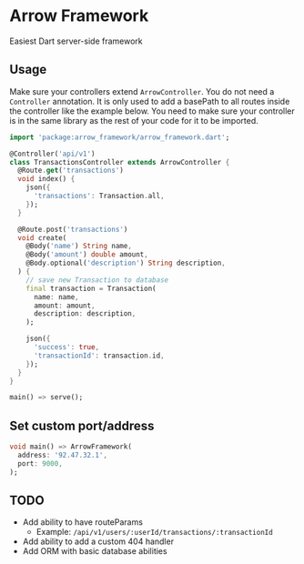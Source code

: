 # Arrow Framework

Easiest Dart server-side framework

## Usage

Make sure your controllers extend `ArrowController`. You do not need a `Controller` annotation.
It is only used to add a basePath to all routes inside the controller like the example below.
You need to make sure your controller is in the same library as the rest of your code for it to be imported.

```dart
import 'package:arrow_framework/arrow_framework.dart';

@Controller('api/v1')
class TransactionsController extends ArrowController {
  @Route.get('transactions')
  void index() {
    json({
      'transactions': Transaction.all,
    });
  }

  @Route.post('transactions')
  void create(
    @Body('name') String name,
    @Body('amount') double amount,
    @Body.optional('description') String description,
  ) {
    // save new Transaction to database
    final transaction = Transaction(
      name: name,
      amount: amount,
      description: description,
    );

    json({
      'success': true,
      'transactionId': transaction.id,
    });
  }
}

main() => serve();
```

## Set custom port/address

```dart
void main() => ArrowFramework(
  address: '92.47.32.1',
  port: 9000,
);
```

## TODO
- Add ability to have routeParams
  - Example: `/api/v1/users/:userId/transactions/:transactionId`
- Add ability to add a custom 404 handler
- Add ORM with basic database abilities
